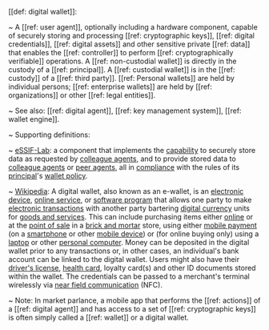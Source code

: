 [[def: digital wallet]]:

~ A [[ref: user agent]], optionally including a hardware component, capable of securely storing and processing [[ref: cryptographic keys]], [[ref: digital credentials]], [[ref: digital assets]] and other sensitive private [[ref: data]] that enables the [[ref: controller]] to perform [[ref: cryptographically verifiable]] operations. A [[ref: non-custodial wallet]] is directly in the custody of a [[ref: principal]]. A [[ref: custodial wallet]] is in the [[ref: custody]] of a [[ref: third party]]. [[ref: Personal wallets]] are held by individual persons; [[ref: enterprise wallets]] are held by [[ref: organizations]] or other [[ref: legal entities]].

~ See also: [[ref: digital agent]], [[ref: key management system]], [[ref: wallet engine]].

~ Supporting definitions:

~ [eSSIF-Lab](https://essif-lab.github.io/framework/docs/essifLab-glossary#wallet): a component that implements the [capability](https://essif-lab.github.io/framework/docs/terms/capability) to securely store data as requested by [colleague agents](https://essif-lab.github.io/framework/docs/terms/colleague), and to provide stored data to [colleague agents](https://essif-lab.github.io/framework/docs/terms/colleague) or [peer agents](https://essif-lab.github.io/framework/docs/terms/peer-agent), all in [compliance](https://essif-lab.github.io/framework/docs/terms/compliance) with the rules of its [principal](https://essif-lab.github.io/framework/docs/terms/principal)'s [wallet policy](https://essif-lab.github.io/framework/docs/terms/wallet-policy).

~ [Wikipedia](https://en.wikipedia.org/wiki/Digital_wallet): A digital wallet, also known as an e-wallet, is an [electronic device](https://en.wikipedia.org/wiki/Consumer_electronics), [online service](https://en.wikipedia.org/wiki/Online_service_provider), or [software program](https://en.wikipedia.org/wiki/Computer_program) that allows one party to make [electronic transactions](https://en.wikipedia.org/wiki/Electronic_transaction) with another party bartering [digital currency](https://en.wikipedia.org/wiki/Digital_currency) units for [goods and services](https://en.wikipedia.org/wiki/Goods_and_services). This can include purchasing items either [online](https://en.wikipedia.org/wiki/Online_and_offline) or at the [point of sale](https://en.wikipedia.org/wiki/Point_of_sale) in a [brick and mortar](https://en.wikipedia.org/wiki/Brick_and_mortar) store, using either [mobile payment](https://en.wikipedia.org/wiki/Mobile_payment) (on a [smartphone](https://en.wikipedia.org/wiki/Smartphone) or other [mobile device](https://en.wikipedia.org/wiki/Mobile_device)) or (for online buying only) using a [laptop](https://en.wikipedia.org/wiki/Laptop) or other [personal computer](https://en.wikipedia.org/wiki/Personal_computer). Money can be deposited in the digital wallet prior to any transactions or, in other cases, an individual's bank account can be linked to the digital wallet. Users might also have their [driver's license](https://en.wikipedia.org/wiki/Driver%27s_license), [health card](https://en.wikipedia.org/wiki/Health_Care_Card), loyalty card(s) and other ID documents stored within the wallet. The credentials can be passed to a merchant's terminal wirelessly via [near field communication](https://en.wikipedia.org/wiki/Near_field_communication) (NFC).

~ Note: In market parlance, a mobile app that performs the [[ref: actions]] of a [[ref: digital agent]] and has access to a set of [[ref: cryptographic keys]] is often simply called a [[ref: wallet]] or a digital wallet.

